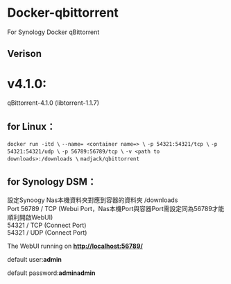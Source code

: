 # Docker-qbittorrent
For Synology Docker qBittorrent
## **Verison**
# v4.1.0:
qBittorrent-4.1.0  (libtorrent-1.1.7)

## **for Linux：**
`docker run -itd \`
`--name= <container name=> \`
`-p 54321:54321/tcp \`
`-p 54321:54321/udp \`
`-p 56789:56789/tcp \`
`-v <path to downloads>:/downloads \`
`madjack/qbittorrent`

## **for Synology DSM：**
設定Synoogy Nas本機資料夾對應到容器的資料夾 /downloads  
Port 56789 / TCP (Webui Port，Nas本機Port與容器Port需設定同為56789才能順利開啟WebUI)  
54321 / TCP (Connect Port)  
54321 / UDP (Connect Port)

The WebUI running on **<http://localhost:56789/>**

default user:**admin**

default password:**adminadmin**
